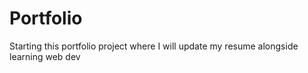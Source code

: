 # Portfolio
Starting this portfolio project where I will update my resume alongside learning web dev
